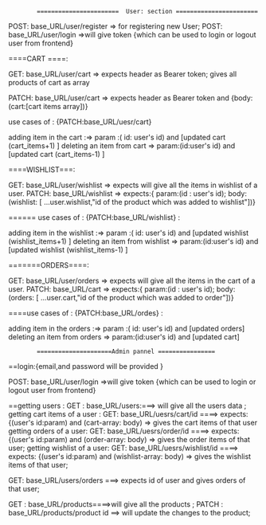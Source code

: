             =======================  User: section =======================
POST:  base_URL/user/register    => for registering new User;
POST:   base_URL/user/login    =>will give token {which can be used to login or logout user from frontend}

====CART ====:

GET: base_URL/user/cart =>  expects header as Bearer token; gives all products of cart as array

PATCH: base_URL/user/cart =>  expects header as Bearer token and {body: (cart:[cart items array])}  

use cases of : {PATCH:base_URL/uesr/cart}

adding item in the cart :=> param :( id: user's id) and [updated cart (cart_items+1) ]
deleting an item from cart => param:(id:user's id) and [updated cart (cart_items-1) ]
 
====WISHLIST===:

GET: base_URL/user/wishlist   =>  expects  will give all the items in wishlist of  a user.
PATCH: base_URL/wishlist =>  expects:{  param:(id : user's id);  body: (wishlist: [ ...user.wishlist,"id of the product which was added to wishlist"])}  

====== use cases of : {PATCH:base_URL/wishlist} :

adding item in the wishlist :=> param :( id: user's id) and [updated wishlist (wishlist_items+1) ]
deleting an item from wishlist => param:(id:user's id) and [updated wishlist (wishlist_items-1) ]

=======ORDERS====:

GET: base_URL/user/orders   =>  expects  will give all the items in the cart of  a user.
PATCH: base_URL/cart =>  expects:{  param:(id : user's id);  body: (orders: [ ...user.cart,"id of the product which was added to order"])}  

====use cases of : {PATCH:base_URL/ordes} :

adding item in the orders :=> param :( id: user's id) and [updated orders]
deleting an item from orders => param:(id:user's id) and [updated cart]


			=====================Admin pannel ================
==login:{email,and password will be provided }

POST: base_URL/user/login  =>will give token {which can be used to login or logout user from frontend}

==getting users :
GET : base_URL/users:===> will give all the users data ;
getting cart items of a user :
GET:  base_URL/uesrs/cart/id ====> expects: {(user's id:param) and (cart-array: body) => gives the cart items of that user
getting orders of a user:
GET:  base_URL/uesrs/order/id ====> expects: {(user's id:param) and (order-array: body) => gives the order items of that user;
getting wishlist of a user:
GET:  base_URL/uesrs/wishlist/id ====> expects: {(user's id:param) and (wishlist-array: body) => gives the wishlist items of that user;




GET: base_URL/users/orders ===> expects id of user and gives orders of that user;




GET : base_URL/products====>will give all the products ;
PATCH : base_URL/products/product id  ==> will update the changes to the product;